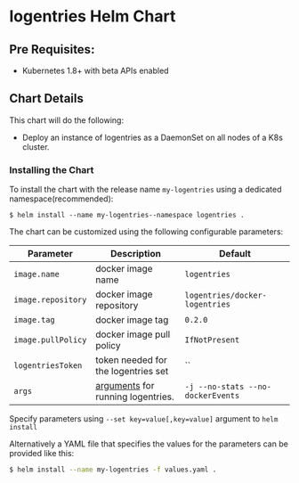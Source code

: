 # logentries Helm Chart


## Pre Requisites:

* Kubernetes 1.8+ with beta APIs enabled

## Chart Details

This chart will do the following:

* Deploy an instance of logentries as a DaemonSet on all nodes of a K8s cluster.

### Installing the Chart

To install the chart with the release name `my-logentries` using a dedicated namespace(recommended):

```
$ helm install --name my-logentries--namespace logentries .
```

The chart can be customized using the following configurable parameters:

| Parameter                       | Description                                                                                                                                        | Default                          |
| ------------------------------- | ---------------------------------------------------------------------------------------------------------------------------------------------------| ---------------------------------|
| `image.name`                    | docker image name                                                                                                                                  | `logentries`                     |
| `image.repository`              | docker image repository                                                                                                                            | `logentries/docker-logentries`   |
| `image.tag`                     | docker image tag                                                                                                                                   | `0.2.0`                          |
| `image.pullPolicy`              | docker image pull policy                                                                                                                           | `IfNotPresent`                   |
| `logentriesToken`               | token needed for the logentries set                                                                                                                | ``                               |
| `args`                          | [arguments](https://docs.logentries.com/docs/docker-logentries-container/#section-configuration) for running logentries.                           | `-j --no-stats --no-dockerEvents`|


Specify parameters using `--set key=value[,key=value]` argument to `helm install`

Alternatively a YAML file that specifies the values for the parameters can be provided like this:

```bash
$ helm install --name my-logentries -f values.yaml .
```


